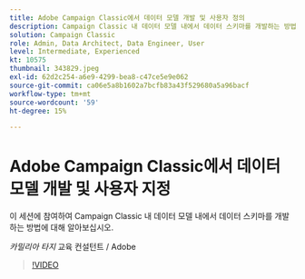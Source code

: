 ```yaml
---
title: Adobe Campaign Classic에서 데이터 모델 개발 및 사용자 정의
description: Campaign Classic 내 데이터 모델 내에서 데이터 스키마를 개발하는 방법 알아보기
solution: Campaign Classic
role: Admin, Data Architect, Data Engineer, User
level: Intermediate, Experienced
kt: 10575
thumbnail: 343829.jpeg
exl-id: 62d2c254-a6e9-4299-bea8-c47ce5e9e062
source-git-commit: ca06e5a8b1602a7bcfb83a43f529680a5a96bacf
workflow-type: tm+mt
source-wordcount: '59'
ht-degree: 15%

---
```


# Adobe Campaign Classic에서 데이터 모델 개발 및 사용자 지정

이 세션에 참여하여 Campaign Classic 내 데이터 모델 내에서 데이터 스키마를 개발하는 방법에 대해 알아보십시오.

*카밀리아 타지* 교육 컨설턴트 / Adobe

>[!VIDEO](https://video.tv.adobe.com/v/343829/?quality=12&learn=on)
